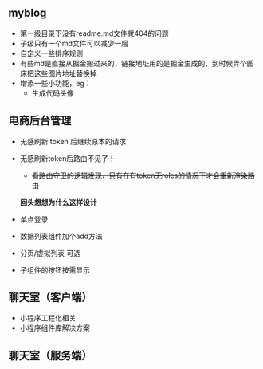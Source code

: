 ## myblog

+ 第一级目录下没有readme.md文件就404的问题
+ 子级只有一个md文件可以减少一层
+ 自定义一些排序规则
+ 有些md是直接从掘金搬过来的，链接地址用的是掘金生成的，到时候弄个图床把这些图片地址替换掉
+ 增添一些小功能，eg：
  + 生成代码头像

## 电商后台管理

+ 无感刷新 token 后继续原本的请求

+ ~~无感刷新token后路由不见了！~~

  + ~~看路由守卫的逻辑发现，只有在有token无roles的情况下才会重新渲染路由~~

  **回头想想为什么这样设计**

+ 单点登录

+ 数据列表组件加个add方法

+ 分页/虚拟列表 可选

+ 子组件的按钮按需显示

## 聊天室（客户端）

+ 小程序工程化相关
+ 小程序组件库解决方案

## 聊天室（服务端）

